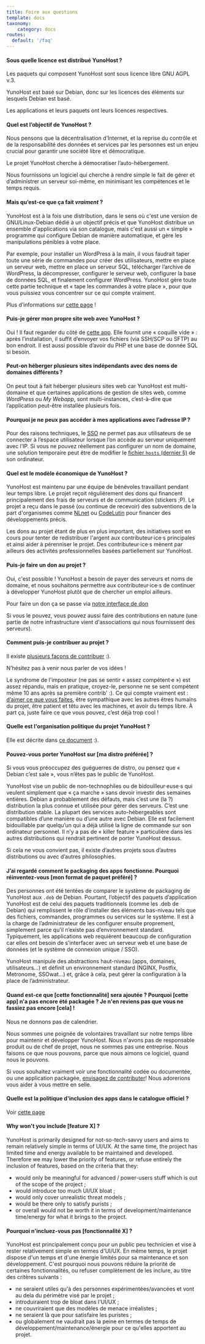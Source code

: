 ```yaml
---
title: Foire aux questions
template: docs
taxonomy:
    category: docs
routes:
  default: '/faq'
---
```


#### Sous quelle licence est distribué YunoHost ?

Les paquets qui composent YunoHost sont sous licence libre GNU AGPL v.3.

YunoHost est basé sur Debian, donc sur les licences des éléments sur lesquels Debian est basé.

Les applications et leurs paquets ont leurs licences respectives.

#### Quel est l’objectif de YunoHost ?

Nous pensons que la décentralisation d’Internet, et la reprise du contrôle et de la responsabilité des données et services par les personnes est un enjeu crucial pour garantir une société libre et démocratique.

Le projet YunoHost cherche à démocratiser l’auto-hébergement.

Nous fournissons un logiciel qui cherche à rendre simple le fait de gérer et d’administrer un serveur soi-même, en minimisant les compétences et le temps requis.

#### Mais qu’est-ce que ça fait *vraiment* ?

YunoHost est à la fois une distribution, dans le sens où c'est une version de GNU/Linux-Debian dédié à un objectif précis et que YunoHost distribue un ensemble d'applications via son catalogue, mais c'est aussi un « simple » programme qui configure Debian de manière automatique, et gère les manipulations pénibles à votre place.

Par exemple, pour installer un WordPress à la main, il vous faudrait taper toute une série de commandes pour créer des utilisateurs, mettre en place un serveur web, mettre en place un serveur SQL, télécharger l’archive de WordPress, la décompresser, configurer le serveur web, configurer la base de données SQL, et finalement configurer WordPress. YunoHost gère toute cette partie technique et « tape les commandes à votre place », pour que vous puissiez vous concentrer sur ce qui compte vraiment.

Plus d’informations sur [cette page](/whatsyunohost) !

#### Puis-je gérer mon propre site web avec YunoHost ?

Oui ! Il faut regarder du côté de [cette app](https://github.com/YunoHost-Apps/my_webapp_ynh).
Elle fournit une « coquille vide » : après l’installation, il suffit d’envoyer vos fichiers (via SSH/SCP ou SFTP) au bon endroit. Il est aussi possible d’avoir du PHP et une base de donnée SQL si besoin.

#### Peut-on héberger plusieurs sites indépendants avec des noms de domaines différents ?

On peut tout à fait héberger plusieurs sites web car YunoHost est multi-domaine et que certaines applications de gestion de sites web, comme *WordPress* ou *My Webapp*, sont multi-instances, c’est-à-dire que l’application peut-être installée plusieurs fois.

#### Pourquoi je ne peux pas accéder à mes applications avec l’adresse IP ?

Pour des raisons techniques, le [SSO](https://github.com/YunoHost/SSOwat/) ne permet pas aux utilisateurs de se connecter à l’espace utilisateur lorsque l’on accède au serveur uniquement avec l’IP. Si vous ne pouvez réellement pas configurer un nom de domaine, une solution temporaire peut être de modifier le [fichier `hosts` (dernier §)](/administer/tutorials/domains/dns_local_network) de son ordinateur.

#### Quel est le modèle économique de YunoHost ?

YunoHost est maintenu par une équipe de bénévoles travaillant pendant leur temps libre. Le projet reçoit régulièrement des dons qui financent principalement des frais de serveurs et de communication (stickers ;P). Le projet a reçu dans le passé (ou continue de recevoir) des subventions de la part d'organismes comme [NLnet](https://nlnet.nl/) ou [CodeLutin](https://www.codelutin.com/) pour financer des développements précis.

Les dons au projet étant de plus en plus important, des initiatives sont en cours pour tenter de redistribuer l'argent aux contributeur·ice·s principales et ainsi aider à pérenniser le projet. Des contributeur·ice·s mènent par ailleurs des activités professionnelles basées partiellement sur YunoHost.

#### Puis-je faire un don au projet ?

Oui, c'est possible ! YunoHost a besoin de payer des serveurs et noms de domaine, et nous souhaitons permettre aux contributeur·ice·s de continuer à développer YunoHost plutôt que de chercher un emploi ailleurs.

Pour faire un don ça se passe via [notre interface de don](https://donate.yunohost.org)

Si vous le pouvez, vous pouvez aussi faire des contributions en nature (une partie de notre infrastructure vient d'associations qui nous fournissent des serveurs).

#### Comment puis-je contribuer au projet ?

Il existe [plusieurs façons de contribuer](/contribute) :).

N’hésitez pas à venir nous parler de vos idées !

Le syndrome de l'imposteur (ne pas se sentir « assez compétent·e ») est assez répandu, mais en pratique, croyez-le, personne ne se sent compétent même 10 ans après sa première contrib' :). Ce qui compte vraiment est : [d’aimer ce que vous faites](https://www.youtube.com/watch?v=zIbR5TAz2xQ&t=113s), être sympathique avec les autres êtres humains du projet, être patient et têtu avec les machines, et avoir du temps libre. À part ça, juste faire ce que vous pouvez, c’est déjà trop cool !

#### Quelle est l'organisation politique du projet YunoHost ?

Elle est décrite dans [ce document](/project_organization) :).

#### Pouvez-vous porter YunoHost sur [ma distro préférée] ?

Si vous vous préoccupez des guéguerres de distro, ou pensez que « Debian c’est sale », vous n’êtes pas le public de YunoHost.

YunoHost vise un public de non-technophiles ou de bidouilleur·euse·s qui veulent simplement que « ça marche » sans devoir investir des semaines entières. Debian a probablement des défauts, mais c’est une (la ?) distribution la plus connue et utilisée pour gérer des serveurs. C’est une distribution stable. La plupart des services auto-hébergeables sont compatibles d’une manière ou d’une autre avec Debian. Elle est facilement bidouillable par quelqu’un qui a déjà utilisé la ligne de commande sur son ordinateur personnel. Il n’y a pas de « killer feature » particulière dans les autres distributions qui rendrait pertinent de porter YunoHost dessus.

Si cela ne vous convient pas, il existe d’autres projets sous d’autres distributions ou avec d’autres philosophies.

#### J’ai regardé comment le packaging des apps fonctionne. Pourquoi réinventez-vous [mon format de paquet préféré] ?

Des personnes ont été tentées de comparer le système de packaging de YunoHost aux `.deb` de Debian. Pourtant, l’objectif des paquets d’application YunoHost est de celui des paquets traditionnels (comme les .deb de Debian) qui remplissent le rôle d’installer des éléments bas-niveau tels que des fichiers, commandes, programmes ou services sur le système. Il est à la charge de l’administrateur de les configurer ensuite proprement, simplement parce qu’il n’existe pas d’environnement standard. Typiquement, les applications web requièrent beaucoup de configuration car elles ont besoin de s’interfacer avec un serveur web et une base de données (et le système de connexion unique / SSO).

YunoHost manipule des abstractions haut-niveau (apps, domaines, utilisateurs…) et définit un environnement standard (NGINX, Postfix, Metronome, SSOwat...) et, grâce à cela, peut gérer la configuration à la place de l’administrateur.

#### Quand est-ce que [cette fonctionnalité] sera ajoutée ? Pourquoi [cette app] n'a pas encore été packagée ? Je n'en reviens pas que vous ne fassiez pas encore [cela] !

Nous ne donnons pas de calendrier.

Nous sommes une poignée de volontaires travaillant sur notre temps libre pour maintenir et développer YunoHost. Nous n'avons pas de responsable produit ou de chef de projet, nous ne sommes pas une entreprise. Nous faisons ce que nous pouvons, parce que nous aimons ce logiciel, quand nous le pouvons.

Si vous souhaitez vraiment voir une fonctionnalité codée ou documentée, ou une application packagée, [envisagez de contributer](/contribute)! Nous adorerions vous aider à vous mettre en selle.

#### Quelle est la politique d'inclusion des apps dans le catalogue officiel ?

Voir [cette page]((/contribute/packaging_apps/policy))

#### Why won't you include [feature X] ?

YunoHost is primarily designed for not-so-tech-savvy users and aims to remain relatively simple in terms of UI/UX. At the same time, the project has limited time and energy available to be maintained and developed. Therefore we may lower the priority of features, or refuse entirely the inclusion of features, based on the criteria that they:

- would only be meaningful for advanced / power-users stuff which is out of the scope of the project ;
- would introduce too much UI/UX bloat ;
- would only cover unrealistic threat models ;
- would be there only to satisfy purists ;
- or overall would not be worth it in terms of development/maintenance time/energy for what it brings to the project.

#### Pourquoi n'incluez-vous pas [fonctionnalité X] ?

YunoHost est principalement conçu pour un public peu technicien et vise à rester relativement simple en termes d'UI/UX. En même temps, le projet dispose d'un temps et d'une énergie limités pour sa maintenance et son développement. C'est pourquoi nous pouvons réduire la priorité de certaines fonctionnalités, ou refuser complètement de les inclure, au titre des critères suivants :

- ne seraient utiles qu'à des personnes expérimentées/avancées et vont au dela du périmètre visé par le projet ;
- introduiraient trop de bloat dans l'UI/UX ;
- ne couvriraient que des modèles de menace irréalistes ;
- ne seraient là que pour satisfaire les puristes ;
- ou globalement ne vaudrait pas la peine en termes de temps de développement/maintenance/énergie pour ce qu'elles apportent au projet.

